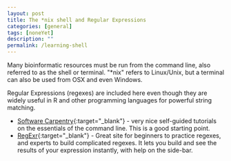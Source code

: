 ```yaml
---
layout: post
title: The *nix shell and Regular Expressions
categories: [general]
tags: [noneYet]
description: ""
permalink: /learning-shell
---
```


Many bioinformatic resources must be run from the command line, also referred to as the shell or terminal. "*nix" refers to Linux/Unix, but a terminal can also be used from OSX and even Windows. 

Regular Expressions (regexes) are included here even though they are widely useful in R and other programming languages for powerful string matching.

- [Software Carpentry][]{:target="_blank"} - very nice self-guided tutorials on the essentials of the command line. This is a good starting point.
- [RegExr][]{:target="_blank"} - Great site for beginners to practice regexes, and experts to build complicated regexes. It lets you build and see the results of your expression instantly, with help on the side-bar.

[Software Carpentry]: http://swcarpentry.github.io/shell-novice/
[RegExr]: http://regexr.com/
